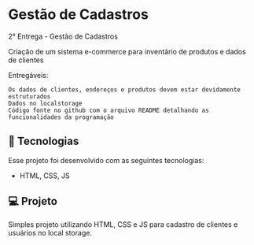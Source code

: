 # Gestão de Cadastros

2° Entrega - Gestão de Cadastros

Criação de um sistema e-commerce para inventário de produtos e dados de clientes

Entregáveis:

    Os dados de clientes, endereços e produtos devem estar devidamente estruturados
    Dados no localstorage
    Código fonte no github com o arquivo README detalhando as funcionalidades da programação

## 🚀 Tecnologias

Esse projeto foi desenvolvido com as seguintes tecnologias:

- HTML, CSS, JS

## 💻 Projeto

Simples projeto utilizando HTML, CSS e JS para cadastro de clientes e usuários no local storage.
